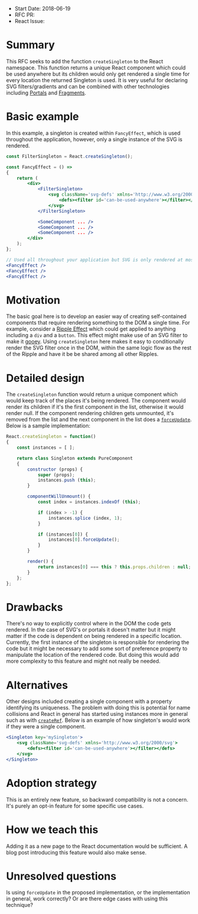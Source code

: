 - Start Date: 2018-06-19
- RFC PR:
- React Issue:

# Summary

This RFC seeks to add the function `createSingleton` to the React namespace. This function returns a unique React component which could be used anywhere but its children would only get rendered a single time for every location the returned Singleton is used. It is very useful for declaring SVG filters/gradients and can be combined with other technologies including [Portals](https://reactjs.org/docs/portals.html) and [Fragments](https://reactjs.org/docs/fragments.html).

# Basic example

In this example, a singleton is created within `FancyEffect`, which is used throughout the application, however, only a single instance of the SVG is rendered.

```jsx
const FilterSingleton = React.createSingleton();

const FancyEffect = () =>
{
	return (
		<div>
			<FilterSingleton>
				<svg className='svg-defs' xmlns='http://www.w3.org/2000/svg'>
					<defs><filter id='can-be-used-anywhere'></filter></defs>
				</svg>
			</FilterSingleton>

			<SomeComponent ... />
			<SomeComponent ... />
			<SomeComponent ... />
		</div>
	);
};

// Used all throughout your application but SVG is only rendered at most once on the DOM
<FancyEffect />
<FancyEffect />
<FancyEffect />
```

# Motivation

The basic goal here is to develop an easier way of creating self-contained components that require rendering something to the DOM a single time. For example, consider a [Ripple Effect](https://www.webcomponents.org/element/PolymerElements/paper-ripple) which could get applied to anything including a `div` and a `button`. This effect might make use of an SVG filter to make it [gooey](https://css-tricks.com/gooey-effect). Using `createSingleton` here makes it easy to conditionally render the SVG filter once in the DOM, within the same logic flow as the rest of the Ripple and have it be be shared among all other Ripples.

# Detailed design

The `createSingleton` function would return a unique component which would keep track of the places it's being rendered. The component would render its children if it's the first component in the list, otherwise it would render null. If the component rendering children gets unmounted, it's removed from the list and the next component in the list does a [`forceUpdate`](https://reactjs.org/docs/react-component.html#forceupdate). Below is a sample implementation:

```jsx
React.createSingleton = function()
{
	const instances = [ ];

	return class Singleton extends PureComponent
	{
		constructor (props) {
			super (props);
			instances.push (this);
		}

		componentWillUnmount() {
			const index = instances.indexOf (this);

			if (index > -1) {
				instances.splice (index, 1);
			}

			if (instances[0]) {
				instances[0].forceUpdate();
			}
		}

		render() {
			return instances[0] === this ? this.props.children : null;
		}
	};
};
```

# Drawbacks

There's no way to explicitly control where in the DOM the code gets rendered. In the case of SVG's or portals it doesn't matter but it might matter if the code is dependent on being rendered in a specific location. Currently, the first instance of the singleton is responsible for rendering the code but it might be necessary to add some sort of preference property to manipulate the location of the rendered code. But doing this would add more complexity to this feature and might not really be needed.

# Alternatives

Other designs included creating a single component with a property identifying its uniqueness. The problem with doing this is potential for name collisions and React in general has started using instances more in general such as with [`createRef`](https://reactjs.org/docs/refs-and-the-dom.html#creating-refs). Below is an example of how singleton's would work if they were a single component.

```jsx
<Singleton key='mySingleton'>
	<svg className='svg-defs' xmlns='http://www.w3.org/2000/svg'>
		<defs><filter id='can-be-used-anywhere'></filter></defs>
	</svg>
</Singleton>
```

# Adoption strategy

This is an entirely new feature, so backward compatibility is not a concern. It's purely an opt-in feature for some specific use cases.

# How we teach this

Adding it as a new page to the React documentation would be sufficient. A blog post introducing this feature would also make sense.

# Unresolved questions

Is using `forceUpdate` in the proposed implementation, or the implementation in general, work correctly? Or are there edge cases with using this technique?
